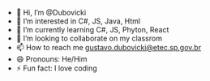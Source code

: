 - 👋 Hi, I’m @Dubovicki
- 👀 I’m interested in C#, JS, Java, Html
- 🌱 I’m currently learning C#, JS, Phyton, React
- 💞️ I’m looking to collaborate on my classrom
- 📫 How to reach me gustavo.dubovicki@etec.sp.gov.br
- 😄 Pronouns: He/Him
- ⚡ Fun fact: I love coding

<!---
Dubovicki/Dubovicki is a ✨ special ✨ repository because its `README.md` (this file) appears on your GitHub profile.
You can click the Preview link to take a look at your changes.
--->
